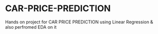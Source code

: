 # CAR-PRICE-PREDICTION
Hands on project for CAR PRICE PREDICTION using Linear Regression & also perfromed EDA on it
